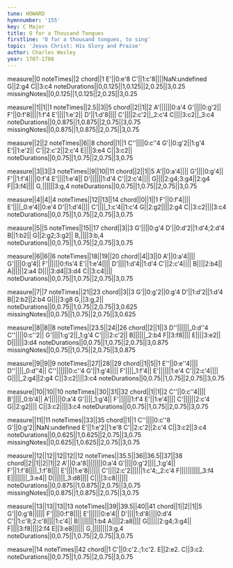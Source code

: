 ```yaml
---
tune: HOWARD
hymnnumber: '155'
key: C Major
title: O for a Thousand Tongues
firstline: 'O for a thousand tongues, to sing'
topic: 'Jesus Christ: His Glory and Praise'
author: Charles Wesley
year: 1707-1788
---
```

measure||0
noteTimes||2
chord||1
E'||0:e'8
C'||1:c'8||||NaN:undefined
G||2:g4
C||3:c4
noteDurations||0,0.125||1,0.125||2,0.25||3,0.25
missingNotes||0,0.125||1,0.125||2,0.25||3,0.25

measure||1||1||1
noteTimes||2.5||3||5
chord||2||1||2
A'||||||0:a'4
G'||||0:g'2||
F'||0:f'8||||1:f'4
E'||||1:e'2||
D'||1:d'8||||
C'||||2:c'2||_2:c'4
C||||3:c2||_3:c4
noteDurations||0,0.875||1,0.875||2,0.75||3,0.75
missingNotes||0,0.875||1,0.875||2,0.75||3,0.75

measure||2||2
noteTimes||6||8
chord||1||1
C''||||0:c''4
G'||0:g'2||1:g'4
E'||1:e'2||
C'||2:c'2||2:c'4
E||||3:e4
C||3:c2||
noteDurations||0,0.75||1,0.75||2,0.75||3,0.75

measure||3||3||3
noteTimes||9||10||11
chord||2||1||5
A'||0:a'4||||
G'||||0:g'4||
F'||1:f'4||||0:f'4
E'||||1:e'4||
D'||||||1:d'4
C'||2:c'4||||
G||||2:g4;3:g4||2:g4
F||3:f4||||
G,||||||3:g,4
noteDurations||0,0.75||1,0.75||2,0.75||3,0.75

measure||4||4||4
noteTimes||12||13||14
chord||0||1||1
F'||0:f'4||||
E'||||_0:e'4||0:e'4
D'||1:d'4||||
C'||||_1:c'4||1:c'4
G||2:g2||||2:g4
C||3:c2||||3:c4
noteDurations||0,0.75||1,0.75||2,0.75||3,0.75

measure||5||5
noteTimes||15||17
chord||3||3
G'||||0:g'4
D'||0:d'2||1:d'4;2:d'4
B||1:b2||
G||2:g2;3:g2||
B,||||3:b,4
noteDurations||0,0.75||1,0.75||2,0.75||3,0.75

measure||6||6||6
noteTimes||18||19||20
chord||4||3||0
A'||0:a'4||||
G'||||0:g'4||
F'||||||0:fis'4
E'||1:e'4||||
D'||||1:d'4||1:d'4
C'||2:c'4||||
B||||2:b4||
A||||||2:a4
D||||3:d4||3:d4
C||3:c4||||
noteDurations||0,0.75||1,0.75||2,0.75||3,0.75

measure||7||7
noteTimes||21||23
chord||3||3
G'||0:g'2||0:g'4
D'||1:d'2||1:d'4
B||2:b2||2:b4
G||||3:g8
G,||3:g,2||
noteDurations||0,0.75||1,0.75||2,0.75||3,0.625
missingNotes||0,0.75||1,0.75||2,0.75||3,0.625

measure||8||8||8
noteTimes||23.5||24||26
chord||2||1||3
D''||||||_0:d''4
C''||||0:c''2||
G'||||1:g'2||_1:g'4
C'||||2:c'2||
B||||||_2:b4
F||3:f8||||
E||||3:e2||
D||||||3:d4
noteDurations||0,0.75||1,0.75||2,0.75||3,0.875
missingNotes||0,0.75||1,0.75||2,0.75||3,0.875

measure||9||9||9
noteTimes||27||28||29
chord||1||5||1
E''||0:e''4||||
D''||||_0:d''4||
C''||||||0:c''4
G'||1:g'4||||
F'||||_1:f'4||
E'||||||1:e'4
C'||2:c'4||||
G||||_2:g4||2:g4
C||3:c2||||3:c4
noteDurations||0,0.75||1,0.75||2,0.75||3,0.75

measure||10||10||10
noteTimes||30||31||32
chord||1||1||2
C''||0:c''4||||
B'||||_0:b'4||
A'||||||0:a'4
G'||||_1:g'4||
F'||||||1:f'4
E'||1:e'4||||
C'||||||2:c'4
G||2:g2||||
C||3:c2||||3:c4
noteDurations||0,0.75||1,0.75||2,0.75||3,0.75

measure||11||11
noteTimes||33||35
chord||1||1
C''||||0:c''8
G'||0:g'2||NaN:undefined
E'||1:e'2||1:e'8
C'||2:c'2||2:c'4
C||3:c2||3:c4
noteDurations||0,0.625||1,0.625||2,0.75||3,0.75
missingNotes||0,0.625||1,0.625||2,0.75||3,0.75

measure||12||12||12||12||12
noteTimes||35.5||36||36.5||37||38
chord||2||1||2||1||2
A'||0:a'8||||||||0:a'4
G'||||0:g'2||||_1:g'4||
F'||1:f'8||||_1:f'8||||
E'||||1:e'8||||||
C'||||2:c'2||||||1:c'4;_2:c'4
F||||||||||_3:f4
E||||||||_3:e4||
D||||||_3:d8||||
C||||3:c8||||||
noteDurations||0,0.875||1,0.875||2,0.75||3,0.75
missingNotes||0,0.875||1,0.875||2,0.75||3,0.75

measure||13||13||13||13
noteTimes||39||39.5||40||41
chord||1||2||1||5
G'||0:g'8||||||
F'||||0:f'8||||
E'||||||0:e'4||
D'||||1:d'8||||0:d'4
C'||1:c'8;2:c'8||||1:c'4||
B||||||||1:b4
A||||2:a8||||
G||||||2:g4;3:g4||
F||||3:f8||||2:f4
E||3:e8||||||
G,||||||||3:g,4
noteDurations||0,0.75||1,0.75||2,0.75||3,0.75

measure||14
noteTimes||42
chord||1
C'||0:c'2.;1:c'2.
E||2:e2.
C||3:c2.
noteDurations||0,0.75||1,0.75||2,0.75||3,0.75

